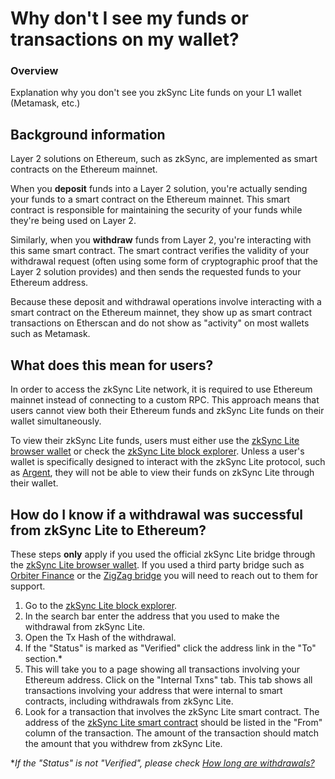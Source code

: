 # Why don't I see my funds or transactions on my wallet?
### Overview
Explanation why you don't see you zkSync Lite funds on your L1 wallet (Metamask, etc.)

## Background information
Layer 2 solutions on Ethereum, such as zkSync, are implemented as smart contracts on the Ethereum mainnet. 

When you **deposit** funds into a Layer 2 solution, you're actually sending your funds to a smart contract on the Ethereum mainnet. This smart contract is responsible for maintaining the security of your funds while they're being used on Layer 2.

Similarly, when you **withdraw** funds from Layer 2, you're interacting with this same smart contract. The smart contract verifies the validity of your withdrawal request (often using some form of cryptographic proof that the Layer 2 solution provides) and then sends the requested funds to your Ethereum address.

Because these deposit and withdrawal operations involve interacting with a smart contract on the Ethereum mainnet, they show up as smart contract transactions on Etherscan and do not show as "activity" on most wallets such as Metamask.

## What does this mean for users?
In order to access the zkSync Lite network, it is required to use Ethereum mainnet instead of connecting to a custom RPC. This approach means that users cannot view both their Ethereum funds and zkSync Lite funds on their wallet simultaneously. 

To view their zkSync Lite funds, users must either use the [zkSync Lite browser wallet](https://lite.zksync.io/) or check the [zkSync Lite block explorer](https://zkscan.io/). Unless a user's wallet is specifically designed to interact with the zkSync Lite protocol, such as [Argent](https://www.argent.xyz/), they will not be able to view their funds on zkSync Lite through their wallet.

## How do I know if a withdrawal was successful from zkSync Lite to Ethereum?
These steps **only** apply if you used the official zkSync Lite bridge through the [zkSync Lite browser wallet](https://lite.zksync.io/). If you used a third party bridge such as [Orbiter Finance](https://www.orbiter.finance/?source=Ethereum&dest=Arbitrum) or the [ZigZag bridge](https://trade.zigzag.exchange/bridge) you will need to reach out to them for support. 
1. Go to the [zkSync Lite block explorer](https://zkscan.io/). 
2. In the search bar enter the address that you used to make the withdrawal from zkSync Lite. 
3. Open the Tx Hash of the withdrawal. 
4. If the "Status" is marked as "Verified" click the address link in the "To" section.*
5. This will take you to a page showing all transactions involving your Ethereum address. Click on the "Internal Txns" tab. This tab shows all transactions involving your address that were internal to smart contracts, including withdrawals from zkSync Lite.
6. Look for a transaction that involves the zkSync Lite smart contract. The address of the [zkSync Lite smart contract](https://etherscan.io/address/0xabea9132b05a70803a4e85094fd0e1800777fbef) should be listed in the "From" column of the transaction. The amount of the transaction should match the amount that you withdrew from zkSync Lite. 

**If the "Status" is not "Verified", please check [How long are withdrawals?]()*
